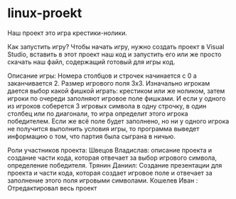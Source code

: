 # linux-proekt
Наш проект это игра крестики-нолики.

Как запустить игру?
Чтобы начать игру, нужно создать проект в Visual Studio, вставить в этот проект наш код и запустить его или же просто скачать наш файл, содержащий готовый для игры код.

Описание игры: Номера столбцов и строчек начинается с 0 а заканчивается 2. Размер игрового поля 3x3. Изначально игрокам дается выбор какой фишкой играть: крестиком или же ноликом, затем игроки по очереди заполняют игровое поле фишками. И если у одного из игроков соберется 3 игровых символа в одну строчку, в один столбец или по диагонали, то игра определит этого игрока победителем. Если же всё поле будет заполнено, но ни у одного игрока не получится выполнить условия игры, то программа выведет информацию о том, что партия была сыграна в ничью.

Роли участников проекта:
Швецов Владислав: описание проекта и создание части кода, которая отвечает за выбор игрового символа, определение победителя.
Трянин Даниил: Создание презентации для проекта и части кода, которая создает игровое поле и отвечает за заполнение этого поля игровыми символами.
Кошелев Иван : Отредактировал весь проект
